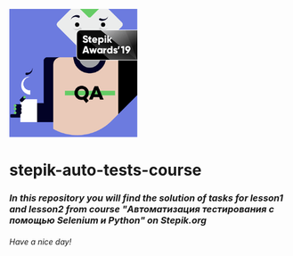 ![alt-текст](https://github.com/Ptenish7/stepik-auto-tests-course/blob/main/Stepik.jpg "Course logo")
# stepik-auto-tests-course

### *In this repository you will find the solution of tasks for lesson1 and lesson2 from course "Автоматизация тестирования с помощью Selenium и Python" on Stepik.org*

###### Have a nice day!
